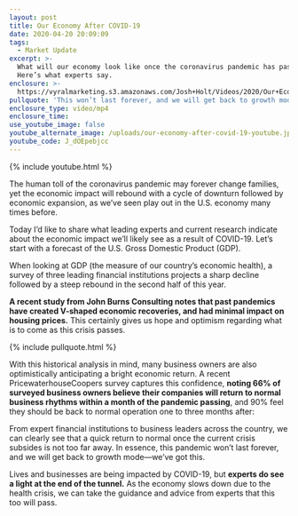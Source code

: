```yaml
---
layout: post
title: Our Economy After COVID-19
date: 2020-04-20 20:09:09
tags:
  - Market Update
excerpt: >-
  What will our economy look like once the coronavirus pandemic has passed?
  Here’s what experts say.
enclosure: >-
  https://vyralmarketing.s3.amazonaws.com/Josh+Holt/Videos/2020/Our+Economy+After+COVID-19.mp4
pullquote: 'This won’t last forever, and we will get back to growth mode—we’ve got this.'
enclosure_type: video/mp4
enclosure_time:
use_youtube_image: false
youtube_alternate_image: /uploads/our-economy-after-covid-19-youtube.jpg
youtube_code: J_dOEpebjcc
---
```


{% include youtube.html %}

The human toll of the coronavirus pandemic may forever change families, yet the economic impact will rebound with a cycle of downturn followed by economic expansion, as we’ve seen play out in the U.S. economy many times before.

Today I’d like to share what leading experts and current research indicate about the economic impact we’ll likely see as a result of COVID-19. Let’s start with a forecast of the U.S. Gross Domestic Product (GDP).

When looking at GDP (the measure of our country’s economic health), a survey of three leading financial institutions projects a sharp decline followed by a steep rebound in the second half of this year.

**A recent study from John Burns Consulting notes that past pandemics have created V-shaped economic recoveries, and had minimal impact on housing prices.** This certainly gives us hope and optimism regarding what is to come as this crisis passes.

{% include pullquote.html %}

With this historical analysis in mind, many business owners are also optimistically anticipating a bright economic return. A recent PricewaterhouseCoopers survey captures this confidence, **noting 66% of surveyed business owners believe their companies will return to normal business rhythms within a month of the pandemic passing**, and 90% feel they should be back to normal operation one to three months after:

From expert financial institutions to business leaders across the country, we can clearly see that a quick return to normal once the current crisis subsides is not too far away. In essence, this pandemic won’t last forever, and we will get back to growth mode—we’ve got this.&nbsp;

Lives and businesses are being impacted by COVID-19, but **experts do see a light at the end of the tunnel.** As the economy slows down due to the health crisis, we can take the guidance and advice from experts that this too will pass.
